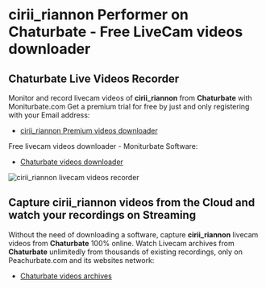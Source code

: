 # cirii_riannon Performer on Chaturbate - Free LiveCam videos downloader

## Chaturbate Live Videos Recorder

Monitor and record livecam videos of **cirii_riannon** from **Chaturbate** with Moniturbate.com
Get a premium trial for free by just and only registering with your Email address:
* [cirii_riannon Premium videos downloader](https://moniturbate.com/request-demo-licence-key.html)

Free livecam videos downloader - Moniturbate Software:
* [Chaturbate videos downloader](https://moniturbate.com/moniturbate-download-software.html)

![cirii_riannon livecam videos recorder](https://peachurnet.com/templates/moniturbate-software.png)


## Capture cirii_riannon videos from the Cloud and watch your recordings on Streaming

Without the need of downloading a software, capture **cirii_riannon** livecam videos from **Chaturbate** 100% online.
Watch Livecam archives from **Chaturbate** unlimitedly from thousands of existing recordings, only on Peachurbate.com and its websites network:
* [Chaturbate videos archives](https://peachurnet.com/)